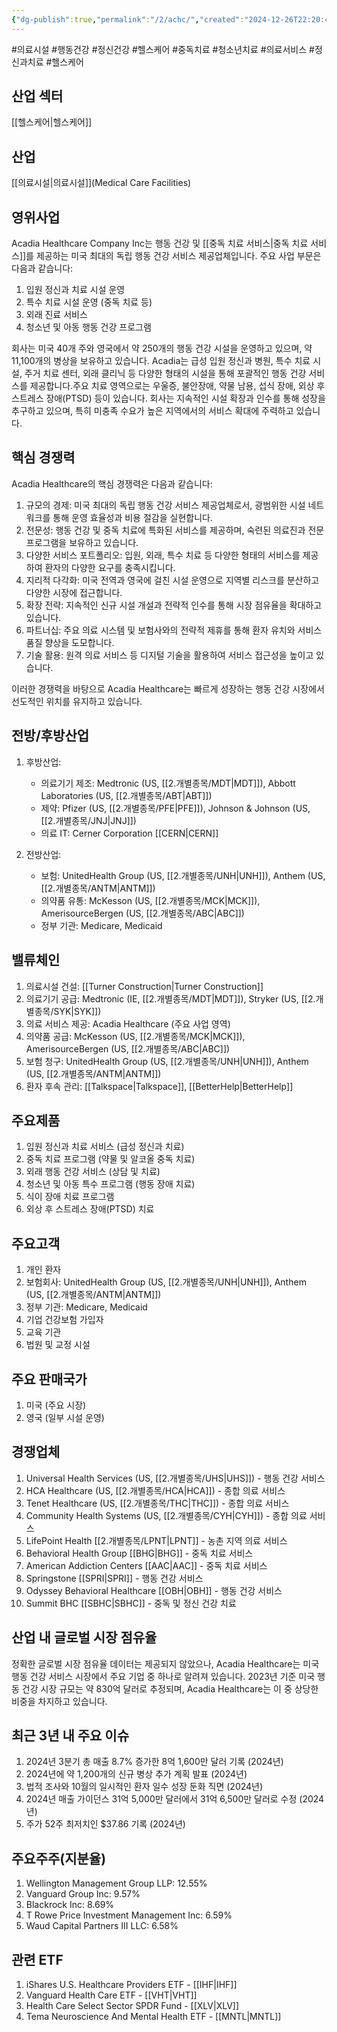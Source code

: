 ```yaml
---
{"dg-publish":true,"permalink":"/2/achc/","created":"2024-12-26T22:20:43.145+09:00","updated":"2025-07-29T21:37:04.247+09:00"}
---
```


#의료시설 #행동건강 #정신건강  #헬스케어 #중독치료 #청소년치료 #의료서비스 #정신과치료 #헬스케어

## 산업 섹터

[[헬스케어\|헬스케어]]

## 산업

[[의료시설\|의료시설]](Medical Care Facilities)

## 영위사업

Acadia Healthcare Company Inc는 행동 건강 및 [[중독 치료 서비스\|중독 치료 서비스]]를 제공하는 미국 최대의 독립 행동 건강 서비스 제공업체입니다. 주요 사업 부문은 다음과 같습니다:

1. 입원 정신과 치료 시설 운영
2. 특수 치료 시설 운영 (중독 치료 등)
3. 외래 진료 서비스
4. 청소년 및 아동 행동 건강 프로그램

회사는 미국 40개 주와 영국에서 약 250개의 행동 건강 시설을 운영하고 있으며, 약 11,100개의 병상을 보유하고 있습니다. Acadia는 급성 입원 정신과 병원, 특수 치료 시설, 주거 치료 센터, 외래 클리닉 등 다양한 형태의 시설을 통해 포괄적인 행동 건강 서비스를 제공합니다.주요 치료 영역으로는 우울증, 불안장애, 약물 남용, 섭식 장애, 외상 후 스트레스 장애(PTSD) 등이 있습니다. 회사는 지속적인 시설 확장과 인수를 통해 성장을 추구하고 있으며, 특히 미충족 수요가 높은 지역에서의 서비스 확대에 주력하고 있습니다.

## 핵심 경쟁력

Acadia Healthcare의 핵심 경쟁력은 다음과 같습니다:

1. 규모의 경제: 미국 최대의 독립 행동 건강 서비스 제공업체로서, 광범위한 시설 네트워크를 통해 운영 효율성과 비용 절감을 실현합니다.
2. 전문성: 행동 건강 및 중독 치료에 특화된 서비스를 제공하며, 숙련된 의료진과 전문 프로그램을 보유하고 있습니다.
3. 다양한 서비스 포트폴리오: 입원, 외래, 특수 치료 등 다양한 형태의 서비스를 제공하여 환자의 다양한 요구를 충족시킵니다.
4. 지리적 다각화: 미국 전역과 영국에 걸친 시설 운영으로 지역별 리스크를 분산하고 다양한 시장에 접근합니다.
5. 확장 전략: 지속적인 신규 시설 개설과 전략적 인수를 통해 시장 점유율을 확대하고 있습니다.
6. 파트너십: 주요 의료 시스템 및 보험사와의 전략적 제휴를 통해 환자 유치와 서비스 품질 향상을 도모합니다.
7. 기술 활용: 원격 의료 서비스 등 디지털 기술을 활용하여 서비스 접근성을 높이고 있습니다.

이러한 경쟁력을 바탕으로 Acadia Healthcare는 빠르게 성장하는 행동 건강 시장에서 선도적인 위치를 유지하고 있습니다.

## 전방/후방산업

1. 후방산업:
    
    - 의료기기 제조: Medtronic (US, [[2.개별종목/MDT\|MDT]]), Abbott Laboratories (US, [[2.개별종목/ABT\|ABT]])
    - 제약: Pfizer (US, [[2.개별종목/PFE\|PFE]]), Johnson & Johnson (US, [[2.개별종목/JNJ\|JNJ]])
    - 의료 IT: Cerner Corporation [[CERN\|CERN]]
    
2. 전방산업:
    
    - 보험: UnitedHealth Group (US, [[2.개별종목/UNH\|UNH]]), Anthem (US, [[2.개별종목/ANTM\|ANTM]])
    - 의약품 유통: McKesson (US, [[2.개별종목/MCK\|MCK]]), AmerisourceBergen (US, [[2.개별종목/ABC\|ABC]])
    - 정부 기관: Medicare, Medicaid
    

## 밸류체인

1. 의료시설 건설: [[Turner Construction\|Turner Construction]]
2. 의료기기 공급: Medtronic (IE, [[2.개별종목/MDT\|MDT]]), Stryker (US, [[2.개별종목/SYK\|SYK]])
3. 의료 서비스 제공: Acadia Healthcare (주요 사업 영역)
4. 의약품 공급: McKesson (US, [[2.개별종목/MCK\|MCK]]), AmerisourceBergen (US, [[2.개별종목/ABC\|ABC]])
5. 보험 청구: UnitedHealth Group (US, [[2.개별종목/UNH\|UNH]]), Anthem (US, [[2.개별종목/ANTM\|ANTM]])
6. 환자 후속 관리: [[Talkspace\|Talkspace]], [[BetterHelp\|BetterHelp]]

## 주요제품

1. 입원 정신과 치료 서비스 (급성 정신과 치료)
2. 중독 치료 프로그램 (약물 및 알코올 중독 치료)
3. 외래 행동 건강 서비스 (상담 및 치료)
4. 청소년 및 아동 특수 프로그램 (행동 장애 치료)
5. 식이 장애 치료 프로그램
6. 외상 후 스트레스 장애(PTSD) 치료

## 주요고객

1. 개인 환자
2. 보험회사: UnitedHealth Group (US, [[2.개별종목/UNH\|UNH]]), Anthem (US, [[2.개별종목/ANTM\|ANTM]])
3. 정부 기관: Medicare, Medicaid
4. 기업 건강보험 가입자
5. 교육 기관
6. 법원 및 교정 시설

## 주요 판매국가

1. 미국 (주요 시장)
2. 영국 (일부 시설 운영)

## 경쟁업체

1. Universal Health Services (US, [[2.개별종목/UHS\|UHS]]) - 행동 건강 서비스
2. HCA Healthcare (US, [[2.개별종목/HCA\|HCA]]) - 종합 의료 서비스
3. Tenet Healthcare (US, [[2.개별종목/THC\|THC]]) - 종합 의료 서비스
4. Community Health Systems (US, [[2.개별종목/CYH\|CYH]]) - 종합 의료 서비스
5. LifePoint Health [[2.개별종목/LPNT\|LPNT]] - 농촌 지역 의료 서비스
6. Behavioral Health Group [[BHG\|BHG]] - 중독 치료 서비스
7. American Addiction Centers [[AAC\|AAC]] - 중독 치료 서비스
8. Springstone [[SPRI\|SPRI]] - 행동 건강 서비스
9. Odyssey Behavioral Healthcare [[OBH\|OBH]] - 행동 건강 서비스
10. Summit BHC [[SBHC\|SBHC]] - 중독 및 정신 건강 치료

## 산업 내 글로벌 시장 점유율

정확한 글로벌 시장 점유율 데이터는 제공되지 않았으나, Acadia Healthcare는 미국 행동 건강 서비스 시장에서 주요 기업 중 하나로 알려져 있습니다. 2023년 기준 미국 행동 건강 시장 규모는 약 830억 달러로 추정되며, Acadia Healthcare는 이 중 상당한 비중을 차지하고 있습니다.

## 최근 3년 내 주요 이슈

1. 2024년 3분기 총 매출 8.7% 증가한 8억 1,600만 달러 기록 (2024년)
2. 2024년에 약 1,200개의 신규 병상 추가 계획 발표 (2024년)
3. 법적 조사와 10월의 일시적인 환자 일수 성장 둔화 직면 (2024년)
4. 2024년 매출 가이던스 31억 5,000만 달러에서 31억 6,500만 달러로 수정 (2024년)
5. 주가 52주 최저치인 $37.86 기록 (2024년)

## 주요주주(지분율)

1. Wellington Management Group LLP: 12.55%
2. Vanguard Group Inc: 9.57%
3. Blackrock Inc: 8.69%
4. T Rowe Price Investment Management Inc: 6.59%
5. Waud Capital Partners III LLC: 6.58%

## 관련 ETF

1. iShares U.S. Healthcare Providers ETF - [[IHF\|IHF]]
2. Vanguard Health Care ETF - [[VHT\|VHT]]
3. Health Care Select Sector SPDR Fund - [[XLV\|XLV]]
4. Tema Neuroscience And Mental Health ETF - [[MNTL\|MNTL]]